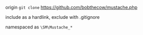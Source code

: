 origin `git clone` https://github.com/bobthecow/mustache.php

include as a hardlink, exclude with .gitignore

namespaced as `\SM\Mustache_*`

